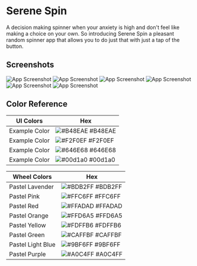 
# Serene Spin

A decision making spinner when your anxiety is high and don't feel like making a choice on your own. So introducing Serene Spin a pleasant random spinner app that allows you to do just that with just a tap of the button.

## Screenshots

![App Screenshot](Images/Screenshots/mainMenuSS.PNG)
![App Screenshot](Images/Screenshots/meditationOptionSS.PNG)
![App Screenshot](Images/Screenshots/yogaOptionSS.PNG)
![App Screenshot](Images/Screenshots/settingsSS1.PNG)
![App Screenshot](Images/Screenshots/settingsSS2PNG.PNG)
![App Screenshot](Images/Screenshots/settingsSS3.PNG)
## Color Reference

| UI Colors             | Hex                                                                |
| ----------------- | ------------------------------------------------------------------ |
| Example Color | ![#B48EAE](https://via.placeholder.com/10/B=b48eae?text=+) #B48EAE |
| Example Color | ![#F2F0EF](https://via.placeholder.com/10/#f2f0ef?text=+) #F2F0EF |
| Example Color | ![#646E68](https://via.placeholder.com/10/646E68?text=+) #646E68 |
| Example Color | ![#00d1a0](https://via.placeholder.com/10/00d1a0?text=+) #00d1a0 |


| Wheel Colors             | Hex                                                                |
| ----------------- | ------------------------------------------------------------------ |
| Pastel Lavender | ![#BDB2FF](https://via.placeholder.com/10/BDB2FF?text=+) #BDB2FF |
| Pastel Pink | ![#FFC6FF](https://via.placeholder.com/10/ffc6ff?text=+) #FFC6FF |
| Pastel Red | ![#FFADAD](https://via.placeholder.com/10/ffadad?text=+) #FFADAD |
| Pastel Orange | ![#FFD6A5](https://via.placeholder.com/10/ffd6a5?text=+) #FFD6A5 |
| Pastel Yellow | ![#FDFFB6](https://via.placeholder.com/10/fdffb6?text=+) #FDFFB6 |
| Pastel Green | ![#CAFFBF](https://via.placeholder.com/10/caffbf?text=+) #CAFFBF |
| Pastel Light Blue | ![#9BF6FF](https://via.placeholder.com/10/9bf6ff?text=+) #9BF6FF |
| Pastel Purple | ![#A0C4FF](https://via.placeholder.com/10/a0c4ff?text=+) #A0C4FF |
